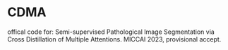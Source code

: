 # CDMA
offical code for: Semi-supervised Pathological Image Segmentation via Cross Distillation of Multiple Attentions. MICCAI 2023, provisional accept.
